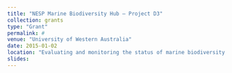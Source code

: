 ```yaml
---
title: "NESP Marine Biodiversity Hub – Project D3"
collection: grants
type: "Grant"
permalink: #
venue: "University of Western Australia"
date: 2015-01-02
location: "Evaluating and monitoring the status of marine biodiversity assets on the continental shelf"
slides:
---
```

